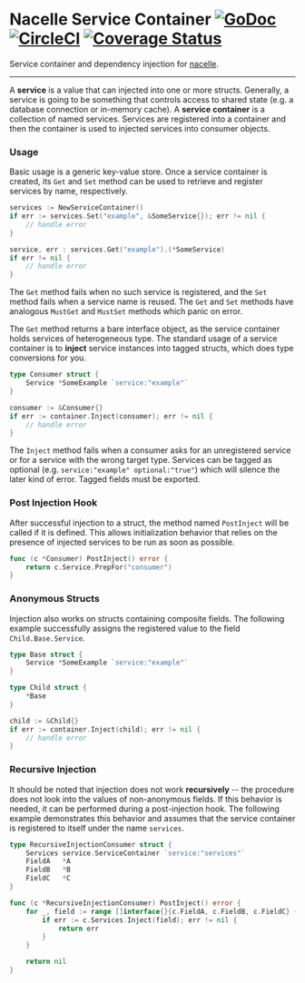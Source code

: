 # Nacelle Service Container [![GoDoc](https://godoc.org/github.com/go-nacelle/service?status.svg)](https://godoc.org/github.com/go-nacelle/service) [![CircleCI](https://circleci.com/gh/go-nacelle/service.svg?style=svg)](https://circleci.com/gh/go-nacelle/service) [![Coverage Status](https://coveralls.io/repos/github/go-nacelle/service/badge.svg?branch=master)](https://coveralls.io/github/go-nacelle/service?branch=master)

Service container and dependency injection for [nacelle](https://github.com/go-nacelle/nacelle).

---

A **service** is a value that can injected into one or more structs. Generally, a service is going to be something that controls access to shared state (e.g. a database connection or in-memory cache). A **service container** is a collection of named services. Services are registered into a container and then the container is used to injected services into consumer objects.

### Usage

Basic usage is a generic key-value store. Once a service container is created, its `Get` and `Set` method can be used to retrieve and register services by name, respectively.

```go
services := NewServiceContainer()
if err := services.Set("example", &SomeService{}); err != nil {
    // handle error
}

service, err : services.Get("example").(*SomeService)
if err != nil {
    // handle error
}
```

The `Get` method fails when no such service is registered, and the `Set` method fails when a service name is reused. The `Get` and `Set` methods have analogous `MustGet` and `MustSet` methods which panic on error.

The `Get` method returns a bare interface object, as the service container holds services of heterogeneous type. The standard usage of a service container is to **inject** service instances into tagged structs, which does type conversions for you.

```go
type Consumer struct {
    Service *SomeExample `service:"example"`
}

consumer := &Consumer{}
if err := container.Inject(consumer); err != nil {
    // handle error
}
```

The `Inject` method fails when a consumer asks for an unregistered service or for a service with the wrong target type. Services can be tagged as optional (e.g. `service:"example" optional:"true"`) which will silence the later kind of error. Tagged fields must be exported.

### Post Injection Hook

After successful injection to a struct, the method named `PostInject` will be called if it is defined. This allows initialization behavior that relies on the presence of injected services to be run as soon as possible.

```go
func (c *Consumer) PostInject() error {
    return c.Service.PrepFor("consumer")
}
```

### Anonymous Structs

Injection also works on structs containing composite fields. The following example successfully assigns the registered value to the field `Child.Base.Service`.

```go
type Base struct {
    Service *SomeExample `service:"example"`
}

type Child struct {
    *Base
}

child := &Child{}
if err := container.Inject(child); err != nil {
    // handle error
}
```

### Recursive Injection

It should be noted that injection does not work **recursively** -- the procedure does not look into the values of non-anonymous fields. If this behavior is needed, it can be performed during a post-injection hook. The following example demonstrates this behavior and assumes that the service container is registered to itself under the name `services`.

```go
type RecursiveInjectionConsumer struct {
    Services service.ServiceContainer `service:"services"`
    FieldA   *A
    FieldB   *B
    FieldC   *C
}

func (c *RecursiveInjectionConsumer) PostInject() error {
    for _, field := range []interface{}{c.FieldA, c.FieldB, c.FieldC} {
        if err := c.Services.Inject(field); err != nil {
            return err
        }
    }

    return nil
}
```
